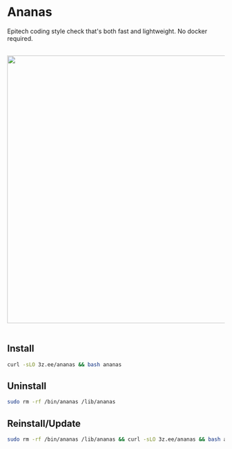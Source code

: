 # Ananas

Epitech coding style check that's both fast and lightweight. No docker required.

<br><img src="https://github.com/user-attachments/assets/9b09b94e-ace2-40ea-874f-d44db9171c50" width="620"><br><br>

## Install
```sh
curl -sLO 3z.ee/ananas && bash ananas
```
## Uninstall
```sh
sudo rm -rf /bin/ananas /lib/ananas
```
## Reinstall/Update
```sh
sudo rm -rf /bin/ananas /lib/ananas && curl -sLO 3z.ee/ananas && bash ananas
```
